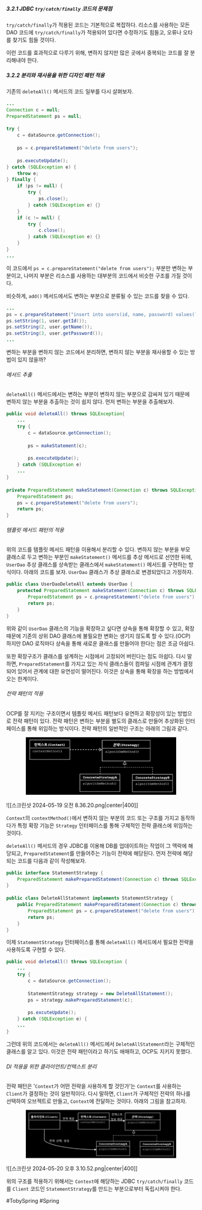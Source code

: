 ##### 3.2.1 JDBC `try/catch/finally` 코드의 문제점
`try/catch/finally`가 적용된 코드는 기본적으로 복잡하다. 리소스를 사용하는 모든 DAO 코드에 `try/catch/finally`가 적용되어 있다면 수정하기도 힘들고, 오류나 오타를 찾기도 힘들 것이다.

이런 코드를 효과적으로 다루기 위해, 변하지 않지만 많은 곳에서 중복되는 코드를 잘 분리해내야 한다. 
##### 3.2.2 분리와 재사용을 위한 디자인 패턴 적용
기존의 `deleteAll()` 메서드의 코드 일부를 다시 살펴보자.
```java
...
Connection c = null;
PreparedStatement ps = null;

try {
	c = dataSource.getConnection();
	
	ps = c.prepareStatement("delete from users");

	ps.executeUpdate();
} catch (SQLException e) {
	throw e;
} finally {
	if (ps != null) { 
		try {
			ps.close();
		} catch (SQLException e) {}
	}
	if (c != null) { 
		try {
			c.close();
		} catch (SQLException e) {}
	}
}
...
```
이 코드에서 `ps = c.prepareStatement("delete from users");` 부분만 변하는 부분이고, 나머지 부분은 리소스를 사용하는 대부분의 코드에서 비슷한 구조를 가질 것이다.

비슷하게, `add()` 메서드에서도 변하는 부분으로 분류될 수 있는 코드를 찾을 수 있다.
```java
...
ps = c.prepareStatement("insert into users(id, name, password) values(?,?,?)");
ps.setString(1, user.getId());
ps.setString(2, user.getName());
ps.setString(3, user.getPassword());
...
```

변하는 부분을 변하지 않는 코드에서 분리하면, 변하지 않는 부분을 재사용할 수 있는 방법이 있지 않을까?
###### 메서드 추출
`deleteAll()` 메서드에서는 변하는 부분이 변하지 않는 부분으로 감싸져 있기 때문에 변하지 않는 부분을 추출하는 것이 쉽지 않다. 먼저 변하는 부분을 추출해보자.
```java
public void deleteAll() throws SQLException{
	...
	try {
		c = dataSource.getConnection();
		
		ps = makeStatement(c);
		
		ps.executeUpdate();
	} catch (SQLException e)
	...
}

private PreparedStatement makeStatement(Connection c) throws SQLException {
	PreparedStatement ps;
	ps = c.prepareStatement("delete from users");
	return ps;
}
```
###### 템플릿 메서드 패턴의 적용
위의 코드를 템플릿 메서드 패턴을 이용해서 분리할 수 있다. 변하지 않는 부분을 부모 클래스로 두고 변하는 부분인 `makeStatement()` 메서드를 추상 메서드로 선언한 뒤에, `UserDao` 추상 클래스를 상속받는 클래스에서 `makeStatement()` 메서드를 구현하는 방식이다. 아래의 코드를 보자. `UserDao` 클래스가 추상 클래스로 변경되었다고 가정하자.
```java
public class UserDaoDeleteAll extends UserDao {
	protected PreparedStatement makeStatement(Connection c) throws SQLException {
		PreparedStatement ps = c.preapreStatement("delete from users");
		return ps;
	}
}
```

위와 같이 `UserDao` 클래스의 기능을 확장하고 싶다면 상속을 통해 확장할 수 있고, 확장 때문에 기존의 상위 DAO 클래스에 불필요한 변화는 생기지 않도록 할 수 있다.(OCP) 하지만 DAO 로직마다 상속을 통해 새로운 클래스를 만들어야 한다는 점은 조금 아쉽다.

또한 확장구조가 클래스를 설계하는 시점에서 고정되어 버린다는 점도 아쉽다. 다시 말하면, `PreparedStatement`를 가지고 있는 자식 클래스들이 컴파일 시점에 관계가 결정되어 있어서 관계에 대한 유연성이 떨어진다. 이것은 상속을 통해 확장을 하는 방법에서 오는 한계이다.
###### 전략 패턴의 적용
OCP를 잘 지키는 구조이면서 템플릿 메서드 패턴보다 유연하고 확장성이 있는 방법으로 전략 패턴이 있다. 전략 패턴은 변하는 부분을 별도의 클래스로 만들어 추상화된 인터페이스를 통해 위임하는 방식이다. 전략 패턴의 일반적인 구조는 아래의 그림과 같다.

<p align="center">
	<img width="400" src="../../../images/스크린샷 2024-05-19 오전 8.36.20.png">
</p>
![[스크린샷 2024-05-19 오전 8.36.20.png|center|400]]

`Context`의 `contextMethod()`에서 변하지 않는 부분의 코드 또는 구조를 가지고 동작하다가 특정 확장 기능은 `Strategy` 인터페이스를 통해 구체적인 전략 클래스에 위임하는 것이다.

`deleteAll()` 메서드의 경우 JDBC를 이용해 DB를 업데이트하는 작업이 그 맥락에 해당되고, `PreparedStatement`를 만들어주는 기능이 전략에 해당된다. 먼저 전략에 해당되는 코드를 다음과 같이 작성해보자.
```java
public interface StatementStrategy {
	PreparedStatement makePreparedStatement(Connection c) throws SQLException;
}

public class DeleteAllStatement implements StatementStrategy {
	public PreparedStatement makePreparedStatement(Connection c) throws SQLException {
		PreparedStatement ps = c.prepareStatement("delete from users");
		return ps;
	}
}
```

이제 `StatementStrategy` 인터페이스를 통해 `deleteAll()` 메서드에서 필요한 전략을 사용하도록 구현할 수 있다.
```java
public void deleteAll() throws SQLException {
	...
	try {
		c = dataSource.getConnection();

		StatementStrategy strategy = new DeleteAllStatement();
		ps = strategy.makePreparedStatement(c);

		ps.excuteUpdate();
	} catch (SQLException e) {
	...
}
```

그런데 위의 코드에서는 `deleteAll()` 메서드에서 `DeleteAllStatement`라는 구체적인 클래스를 알고 있다. 이것은 전략 패턴이라고 하기도 애매하고, OCP도 지키지 못했다.
###### DI 적용을 위한 클라이언트/컨텍스트 분리
전략 패턴은 '`Context`가 어떤 전략을 사용하게 할 것인가'는 `Context`를 사용하는 `Client`가 결정하는 것이 일반적이다. 다시 말하면, `Client`가 구체적인 전략의 하나를 선택하여 오브젝트로 만들고, `Context`에 전달하는 것이다. 아래의 그림을 참고하자.
<p align="center">
	<img width="400" src="../../../images/스크린샷 2024-05-20 오후 3.10.52.png">
</p>
![[스크린샷 2024-05-20 오후 3.10.52.png|center|400]]

위의 구조를 적용하기 위해서는 `Context`에 해당하는 JDBC `try/catch/finally` 코드를 `Client` 코드인 `StatementStrategy`를 만드는 부분으로부터 독립시켜야 한다. 


#TobySpring #Spring 